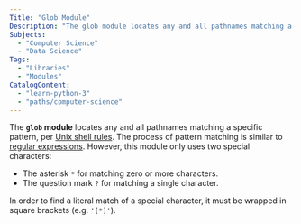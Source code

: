 ```yaml
---
Title: "Glob Module"
Description: "The glob module locates any and all pathnames matching a specific pattern, per Unix shell rules."
Subjects:
  - "Computer Science"
  - "Data Science"
Tags:
  - "Libraries"
  - "Modules"
CatalogContent:
  - "learn-python-3"
  - "paths/computer-science"
---
```


The **`glob` module** locates any and all pathnames matching a specific pattern, per [Unix shell rules](https://pubs.opengroup.org/onlinepubs/9699919799/utilities/V3_chap02.html#tag_18_13). The process of pattern matching is similar to [regular expressions](https://www.codecademy.com/resources/docs/python/regex). However, this module only uses two special characters:

- The asterisk `*` for matching zero or more characters.
- The question mark `?` for matching a single character.

In order to find a literal match of a special character, it must be wrapped in square brackets (e.g. `'[*]'`).
